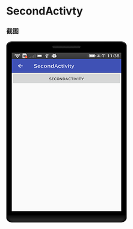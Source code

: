 # SecondActivty

### 截图
![截图](https://github.com/BruceAnda/HMAndroid/blob/master/screenshot/day06/pic/pic2.png)